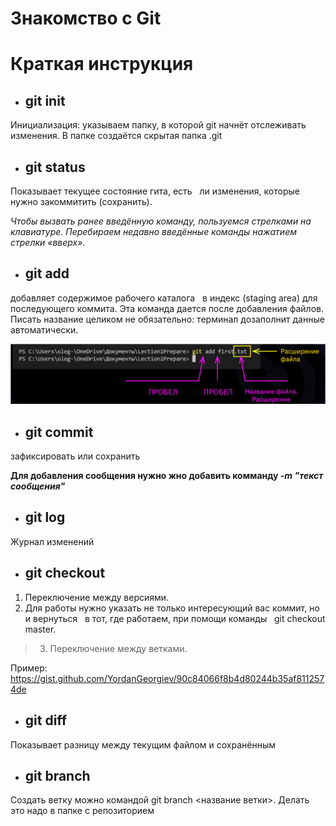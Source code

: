 # Знакомство с Git

# Краткая инструкция #

* ## git init

Инициализация: указываем папку, в которой
git начнёт отслеживать изменения.
В папке создаётся скрытая папка .git

* ##  git status

Показывает текущее состояние гита, есть  
ли изменения, которые нужно закоммитить
(сохранить). 

*Чтобы вызвать ранее введённую команду,
пользуемся стрелками на клавиатуре.
Перебираем недавно введённые команды
нажатием стрелки «вверх».*

* ## git add

добавляет содержимое рабочего каталога  
в индекс (staging area) для последующего коммита. Эта команда дается после добавления
файлов. Писать название целиком не обязательно: терминал дозаполнит данные автоматически.

![это картинка](pic1.png)

* ##  git commit

зафиксировать или сохранить

__Для добавления сообщения нужно жно добавить комманду *-m "текст сообщения"*__

* ## git log

Журнал изменений

* ## git checkout
1. Переключение между версиями. 
2. Для работы нужно указать не только
интересующий вас коммит, но и вернуться  
в тот, где работаем, при помощи команды  
git checkout master.
> 3. Переключение между ветками.

Пример: https://gist.github.com/YordanGeorgiev/90c84066f8b4d80244b35af8112574de 

* ##  git diff

Показывает разницу между текущим файлом
и сохранённым

* ## git branch
Создать ветку можно командой git branch <название ветки>.
Делать это надо в папке с репозиторием
